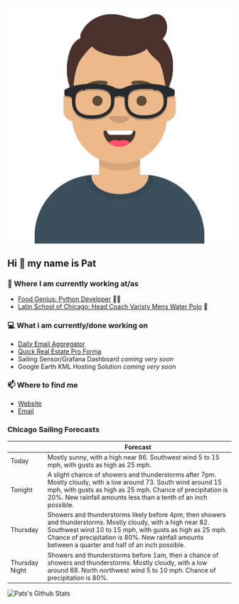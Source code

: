 [![Social banner for p-j-falconer](https://raw.githubusercontent.com/P-J-FALCONER/P-J-FALCONER/master/assets/avataaars.svg)](https://patfalconer.com/)
## Hi :wave: my name is Pat

### 💼 Where I am currently working at/as
- [Food Genius: Python Developer](https://getfoodgenius.com/) 🍔🐍
- [Latin School of Chicago: Head Coach Varisty Mens Water Polo](https://www.latinschool.org/) 🤽


### 💻 What i am currently/done working on
 - [Daily Email Aggregator](https://github.com/P-J-FALCONER/dott_daily_mail)
 - [Quick Real Estate Pro Forma](https://github.com/P-J-FALCONER/henry)
 - Sailing Sensor/Grafana Dashboard *coming very soon*
 - Google Earth KML Hosting Solution *coming very soon*

### 📫 Where to find me
 - [Website](https://patfalconer.com/)
 - [Email](mailto:patrick.j.falconer@gmail.com)


### Chicago Sailing Forecasts
|   | Forecast  |
|---|---|
| Today | Mostly sunny, with a high near 86. Southwest wind 5 to 15 mph, with gusts as high as 25 mph. |
| Tonight | A slight chance of showers and thunderstorms after 7pm. Mostly cloudy, with a low around 73. South wind around 15 mph, with gusts as high as 25 mph. Chance of precipitation is 20%. New rainfall amounts less than a tenth of an inch possible. |
| Thursday | Showers and thunderstorms likely before 4pm, then showers and thunderstorms. Mostly cloudy, with a high near 82. Southwest wind 10 to 15 mph, with gusts as high as 25 mph. Chance of precipitation is 80%. New rainfall amounts between a quarter and half of an inch possible. |
| Thursday Night | Showers and thunderstorms before 1am, then a chance of showers and thunderstorms. Mostly cloudy, with a low around 68. North northwest wind 5 to 10 mph. Chance of precipitation is 80%. |

![Pats's Github Stats](https://github-readme-stats.vercel.app/api?username=p-j-falconer&show_icons=true&theme=radical)
